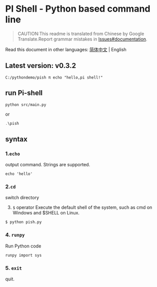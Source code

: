 # PI Shell - Python based command line
>CAUTION:This readme is translated from Chinese by Google Translate.Report grammar mistakes in [Issues#documentation](https://github.com/budawu/pi-shell/labels/documentation).

Read this document in other languages: [简体中文](/README.md) | English

## Latest version: v0.3.2
  
```
C:/pythondemo/pish π echo "hello,pi shell!"
```
## run Pi-shell
```shell
python src/main.py
```
or 
```powershell
.\pish
```
## syntax
### 1.`echo`
output command. Strings are supported.
```
echo 'hello'
```
### 2.`cd`
switch directory

3. `$` operator
Execute the default shell of the system, such as cmd on Windows and $SHELL on Linux.
```
$ python pish.py
```
### 4. `runpy`
Run Python code
```
runpy import sys
```
### 5. `exit`
quit.